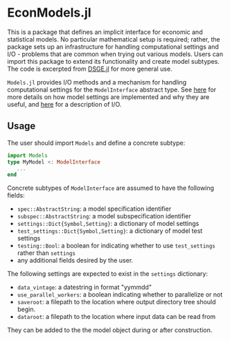 # EconModels.jl

This is a package that defines an implicit interface for economic and
statistical models. No particular mathematical setup is required; rather, the package sets up an infrastructure for handling
computational settings and I/O - problems that are common when trying out various models. Users can import this package to
extend its functionality and create model subtypes. The code is
excerpted from [DSGE.jl](https://github.com/FRBNY-DSGE/DSGE.jl) for
more general use.

`Models.jl` provides I/O methods and a mechanism for handling
computational settings for the `ModelInterface` abstract type.
See
[here](http://frbny-dsge.github.io/DSGE.jl/latest/implementation_details.html#Model-Settings-1) for
more details on how model settings are implemented and why they are
useful,
and
[here](http://frbny-dsge.github.io/DSGE.jl/latest/running_existing_model.html#Input/Output-Directory-Structure-1) for
a description of I/O.

## Usage

The user should import `Models` and define a concrete subtype:

```julia
import Models
type MyModel <: ModelInterface
   ...
end
```

Concrete subtypes of `ModelInterface` are assumed to have the following fields:

- `spec::AbstractString`: a model specification identifier
- `subspec::AbstractString`: a model subspecification identifier
- `settings::Dict{Symbol,Setting}`: a dictionary of model settings
- `test_settings::Dict{Symbol,Setting}`: a dictionary of model test settings
- `testing::Bool`: a boolean for indicating whether to use `test_settings` rather than `settings`
- any additional fields desired by the user.


The following settings are expected to exist in the `settings` dictionary:

- `data_vintage`: a datestring in format "yymmdd"
- `use_parallel_workers`: a boolean indicating whether to parallelize or not
- `saveroot`: a filepath to the location where output directory tree should begin.
- `dataroot`: a filepath to the location where input data can be read from



They can be added to the the model object during or after construction.
